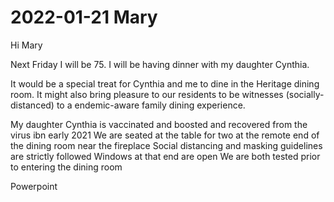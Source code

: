 # 2022-01-21 Mary

Hi Mary

Next Friday I will be 75. I will be having dinner with my daughter Cynthia.

It would be a special treat for Cynthia and me to dine in the Heritage dining room. It might also bring pleasure to our residents to be witnesses (socially-distanced) to a endemic-aware family dining experience.

My daughter Cynthia is vaccinated and boosted and recovered from the virus ibn early 2021
We are seated at the table for two at the remote end of the dining room near the fireplace
Social distancing and masking guidelines are strictly followed
Windows at that end are open
We are both tested prior to entering the dining room



Powerpoint